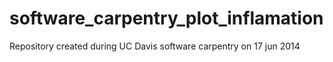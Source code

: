 software_carpentry_plot_inflamation
===================================
Repository created during UC Davis software carpentry on 17 jun 2014
